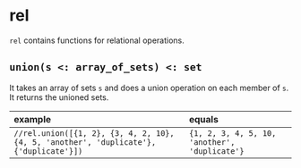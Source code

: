 # rel

`rel` contains functions for relational operations.

## `union(s <: array_of_sets) <: set`

It takes an array of sets `s` and does a union operation on each member of `s`. It
returns the unioned sets.

| example | equals |
|:-|:-|
| `//rel.union([{1, 2}, {3, 4, 2, 10}, {4, 5, 'another', 'duplicate'}, {'duplicate'}])` | `{1, 2, 3, 4, 5, 10, 'another', 'duplicate'}` |
